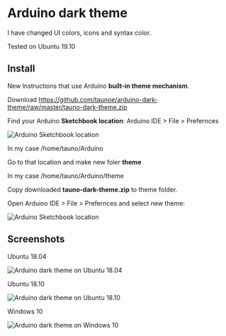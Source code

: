 # Arduino dark theme

I have changed UI colors, icons and syntax color.

Tested on Ubuntu 19.10

## Install

New Instructions that use Arduino **built-in theme mechanism**.

Download https://github.com/taunoe/arduino-dark-theme/raw/master/tauno-dark-theme.zip

Find your Arduino **Sketchbook location**: Arduino IDE > File > Prefernces

![Arduino Sketchbook location](https://github.com/taunoe/arduino-dark-theme/blob/master/screenshots/arduino_preference_red.png)

In my case /home/tauno/Arduino

Go to that location and make new foler **theme**

In my case /home/tauno/Arduino/theme

Copy downloaded **tauno-dark-theme.zip** to theme folder.

Open Arduino IDE > File > Prefernces and select new theme:

![Arduino Sketchbook location](https://github.com/taunoe/arduino-dark-theme/blob/master/screenshots/theme-selection.png)

## Screenshots

Ubuntu 18.04

![Arduino dark theme on Ubuntu 18.04](https://github.com/taunoe/arduino-dark-theme/blob/master/screenshots/arduino%20dark%20theme%20on%20ubuntu%2018.04.png)

Ubuntu 18.10

![Arduino dark theme on Ubuntu 18.10](https://github.com/taunoe/arduino-dark-theme/blob/master/screenshots/arduino_dark_theme_on_ubuntu_18.10.png)

Windows 10

![Arduino dark theme on Windows 10](https://github.com/taunoe/arduino-dark-theme/blob/master/screenshots/arduino_dark_theme_on_windows_10.PNG)
